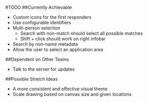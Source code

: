 #TODO
##Currently Achievable
- Custom icons for the first responders
- Use configurable identifiers
- Multi-person selection
    - Search with non-match should select all possible matches
    - Shift + click should work on right infobar
- Search by non-name metadata
- Allow the user to select an application area

##Dependent on Other Teams
- Talk to the server for updates

##Possible Stretch Ideas
- A more consistent and effective visual theme
- Scale drawing based on canvas size and given locations
